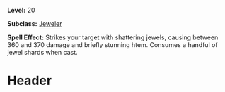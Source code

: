 <!-- TITLE: Spell: Jewel Shatter -->
<!-- SUBTITLE:  -->

**Level:** 20

**Subclass:** [Jeweler](jeweler)

**Spell Effect:** Strikes your target with shattering jewels, causing between 360 and 370 damage and briefly stunning htem.  Consumes a handful of jewel shards when cast.

# Header